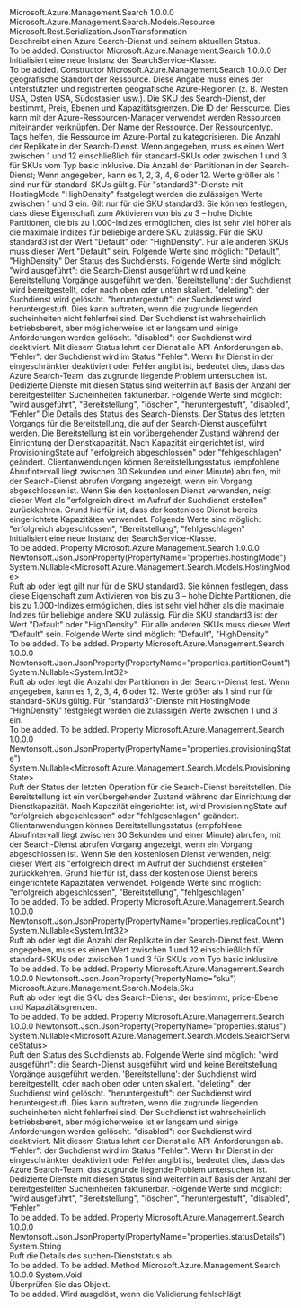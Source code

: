 <Type Name="SearchService" FullName="Microsoft.Azure.Management.Search.Models.SearchService">
  <TypeSignature Language="C#" Value="public class SearchService : Microsoft.Azure.Management.Search.Models.Resource" />
  <TypeSignature Language="ILAsm" Value=".class public auto ansi beforefieldinit SearchService extends Microsoft.Azure.Management.Search.Models.Resource" />
  <TypeSignature Language="DocId" Value="T:Microsoft.Azure.Management.Search.Models.SearchService" />
  <TypeSignature Language="VB.NET" Value="Public Class SearchService&#xA;Inherits Resource" />
  <TypeSignature Language="F#" Value="type SearchService = class&#xA;    inherit Resource" />
  <AssemblyInfo>
    <AssemblyName>Microsoft.Azure.Management.Search</AssemblyName>
    <AssemblyVersion>1.0.0.0</AssemblyVersion>
  </AssemblyInfo>
  <Base>
    <BaseTypeName>Microsoft.Azure.Management.Search.Models.Resource</BaseTypeName>
  </Base>
  <Interfaces />
  <Attributes>
    <Attribute>
      <AttributeName>Microsoft.Rest.Serialization.JsonTransformation</AttributeName>
    </Attribute>
  </Attributes>
  <Docs>
    <summary>
            Beschreibt einen Azure Search-Dienst und seinem aktuellen Status.
            </summary>
    <remarks>To be added.</remarks>
  </Docs>
  <Members>
    <Member MemberName=".ctor">
      <MemberSignature Language="C#" Value="public SearchService ();" />
      <MemberSignature Language="ILAsm" Value=".method public hidebysig specialname rtspecialname instance void .ctor() cil managed" />
      <MemberSignature Language="DocId" Value="M:Microsoft.Azure.Management.Search.Models.SearchService.#ctor" />
      <MemberSignature Language="VB.NET" Value="Public Sub New ()" />
      <MemberType>Constructor</MemberType>
      <AssemblyInfo>
        <AssemblyName>Microsoft.Azure.Management.Search</AssemblyName>
        <AssemblyVersion>1.0.0.0</AssemblyVersion>
      </AssemblyInfo>
      <Parameters />
      <Docs>
        <summary>
            Initialisiert eine neue Instanz der SearchService-Klasse.
            </summary>
        <remarks>To be added.</remarks>
      </Docs>
    </Member>
    <Member MemberName=".ctor">
      <MemberSignature Language="C#" Value="public SearchService (string location, Microsoft.Azure.Management.Search.Models.Sku sku, string id = null, string name = null, string type = null, System.Collections.Generic.IDictionary&lt;string,string&gt; tags = null, Nullable&lt;int&gt; replicaCount = null, Nullable&lt;int&gt; partitionCount = null, Nullable&lt;Microsoft.Azure.Management.Search.Models.HostingMode&gt; hostingMode = null, Nullable&lt;Microsoft.Azure.Management.Search.Models.SearchServiceStatus&gt; status = null, string statusDetails = null, Nullable&lt;Microsoft.Azure.Management.Search.Models.ProvisioningState&gt; provisioningState = null);" />
      <MemberSignature Language="ILAsm" Value=".method public hidebysig specialname rtspecialname instance void .ctor(string location, class Microsoft.Azure.Management.Search.Models.Sku sku, string id, string name, string type, class System.Collections.Generic.IDictionary`2&lt;string, string&gt; tags, valuetype System.Nullable`1&lt;int32&gt; replicaCount, valuetype System.Nullable`1&lt;int32&gt; partitionCount, valuetype System.Nullable`1&lt;valuetype Microsoft.Azure.Management.Search.Models.HostingMode&gt; hostingMode, valuetype System.Nullable`1&lt;valuetype Microsoft.Azure.Management.Search.Models.SearchServiceStatus&gt; status, string statusDetails, valuetype System.Nullable`1&lt;valuetype Microsoft.Azure.Management.Search.Models.ProvisioningState&gt; provisioningState) cil managed" />
      <MemberSignature Language="DocId" Value="M:Microsoft.Azure.Management.Search.Models.SearchService.#ctor(System.String,Microsoft.Azure.Management.Search.Models.Sku,System.String,System.String,System.String,System.Collections.Generic.IDictionary{System.String,System.String},System.Nullable{System.Int32},System.Nullable{System.Int32},System.Nullable{Microsoft.Azure.Management.Search.Models.HostingMode},System.Nullable{Microsoft.Azure.Management.Search.Models.SearchServiceStatus},System.String,System.Nullable{Microsoft.Azure.Management.Search.Models.ProvisioningState})" />
      <MemberSignature Language="F#" Value="new Microsoft.Azure.Management.Search.Models.SearchService : string * Microsoft.Azure.Management.Search.Models.Sku * string * string * string * System.Collections.Generic.IDictionary&lt;string, string&gt; * Nullable&lt;int&gt; * Nullable&lt;int&gt; * Nullable&lt;Microsoft.Azure.Management.Search.Models.HostingMode&gt; * Nullable&lt;Microsoft.Azure.Management.Search.Models.SearchServiceStatus&gt; * string * Nullable&lt;Microsoft.Azure.Management.Search.Models.ProvisioningState&gt; -&gt; Microsoft.Azure.Management.Search.Models.SearchService" Usage="new Microsoft.Azure.Management.Search.Models.SearchService (location, sku, id, name, type, tags, replicaCount, partitionCount, hostingMode, status, statusDetails, provisioningState)" />
      <MemberType>Constructor</MemberType>
      <AssemblyInfo>
        <AssemblyName>Microsoft.Azure.Management.Search</AssemblyName>
        <AssemblyVersion>1.0.0.0</AssemblyVersion>
      </AssemblyInfo>
      <Parameters>
        <Parameter Name="location" Type="System.String" />
        <Parameter Name="sku" Type="Microsoft.Azure.Management.Search.Models.Sku" />
        <Parameter Name="id" Type="System.String" />
        <Parameter Name="name" Type="System.String" />
        <Parameter Name="type" Type="System.String" />
        <Parameter Name="tags" Type="System.Collections.Generic.IDictionary&lt;System.String,System.String&gt;" />
        <Parameter Name="replicaCount" Type="System.Nullable&lt;System.Int32&gt;" />
        <Parameter Name="partitionCount" Type="System.Nullable&lt;System.Int32&gt;" />
        <Parameter Name="hostingMode" Type="System.Nullable&lt;Microsoft.Azure.Management.Search.Models.HostingMode&gt;" />
        <Parameter Name="status" Type="System.Nullable&lt;Microsoft.Azure.Management.Search.Models.SearchServiceStatus&gt;" />
        <Parameter Name="statusDetails" Type="System.String" />
        <Parameter Name="provisioningState" Type="System.Nullable&lt;Microsoft.Azure.Management.Search.Models.ProvisioningState&gt;" />
      </Parameters>
      <Docs>
        <param name="location">Der geografische Standort der Ressource.
            Diese Angabe muss eines der unterstützten und registrierten geografische Azure-Regionen (z. B. Westen USA, Osten USA, Südostasien usw.).</param>
        <param name="sku">Die SKU des Search-Dienst, der bestimmt, Preis, Ebenen und Kapazitätsgrenzen.</param>
        <param name="id">Die ID der Ressource. Dies kann mit der Azure-Ressourcen-Manager verwendet werden Ressourcen miteinander verknüpfen.</param>
        <param name="name">Der Name der Ressource.</param>
        <param name="type">Der Ressourcentyp.</param>
        <param name="tags">Tags helfen, die Ressource im Azure-Portal zu kategorisieren.</param>
        <param name="replicaCount">Die Anzahl der Replikate in der Search-Dienst. Wenn angegeben, muss es einen Wert zwischen 1 und 12 einschließlich für standard-SKUs oder zwischen 1 und 3 für SKUs vom Typ basic inklusive.</param>
        <param name="partitionCount">Die Anzahl der Partitionen in der Search-Dienst; Wenn angegeben, kann es 1, 2, 3, 4, 6 oder 12.
            Werte größer als 1 sind nur für standard-SKUs gültig. Für "standard3"-Dienste mit HostingMode "HighDensity" festgelegt werden die zulässigen Werte zwischen 1 und 3 ein.</param>
        <param name="hostingMode">Gilt nur für die SKU standard3.
            Sie können festlegen, dass diese Eigenschaft zum Aktivieren von bis zu 3 – hohe Dichte Partitionen, die bis zu 1.000-Indizes ermöglichen, dies ist sehr viel höher als die maximale Indizes für beliebige andere SKU zulässig. Für die SKU standard3 ist der Wert "Default" oder "HighDensity".
            Für alle anderen SKUs muss dieser Wert "Default" sein. Folgende Werte sind möglich: "Default", "HighDensity"</param>
        <param name="status">Der Status des Suchdiensts. Folgende Werte sind möglich: "wird ausgeführt": die Search-Dienst ausgeführt wird und keine Bereitstellung Vorgänge ausgeführt werden. 'Bereitstellung': der Suchdienst wird bereitgestellt, oder nach oben oder unten skaliert. "deleting": der Suchdienst wird gelöscht. "heruntergestuft": der Suchdienst wird heruntergestuft. Dies kann auftreten, wenn die zugrunde liegenden sucheinheiten nicht fehlerfrei sind. Der Suchdienst ist wahrscheinlich betriebsbereit, aber möglicherweise ist er langsam und einige Anforderungen werden gelöscht. "disabled": der Suchdienst wird deaktiviert. Mit diesem Status lehnt der Dienst alle API-Anforderungen ab. "Fehler": der Suchdienst wird im Status "Fehler". Wenn Ihr Dienst in der eingeschränkter deaktiviert oder Fehler angibt ist, bedeutet dies, dass das Azure Search-Team, das zugrunde liegende Problem untersuchen ist.
            Dedizierte Dienste mit diesen Status sind weiterhin auf Basis der Anzahl der bereitgestellten Sucheinheiten fakturierbar. Folgende Werte sind möglich: "wird ausgeführt", "Bereitstellung", "löschen", "heruntergestuft", "disabled", "Fehler"</param>
        <param name="statusDetails">Die Details des Status des Search-Diensts.</param>
        <param name="provisioningState">Der Status des letzten Vorgangs für die Bereitstellung, die auf der Search-Dienst ausgeführt werden. Die Bereitstellung ist ein vorübergehender Zustand während der Einrichtung der Dienstkapazität. Nach Kapazität eingerichtet ist, wird ProvisioningState auf "erfolgreich abgeschlossen" oder "fehlgeschlagen" geändert. Clientanwendungen können Bereitstellungsstatus (empfohlene Abrufintervall liegt zwischen 30 Sekunden und einer Minute) abrufen, mit der Search-Dienst abrufen Vorgang angezeigt, wenn ein Vorgang abgeschlossen ist. Wenn Sie den kostenlosen Dienst verwenden, neigt dieser Wert als "erfolgreich direkt im Aufruf der Suchdienst erstellen" zurückkehren. Grund hierfür ist, dass der kostenlose Dienst bereits eingerichtete Kapazitäten verwendet. Folgende Werte sind möglich: "erfolgreich abgeschlossen", "Bereitstellung", "fehlgeschlagen"</param>
        <summary>
            Initialisiert eine neue Instanz der SearchService-Klasse.
            </summary>
        <remarks>To be added.</remarks>
      </Docs>
    </Member>
    <Member MemberName="HostingMode">
      <MemberSignature Language="C#" Value="public Nullable&lt;Microsoft.Azure.Management.Search.Models.HostingMode&gt; HostingMode { get; set; }" />
      <MemberSignature Language="ILAsm" Value=".property instance valuetype System.Nullable`1&lt;valuetype Microsoft.Azure.Management.Search.Models.HostingMode&gt; HostingMode" />
      <MemberSignature Language="DocId" Value="P:Microsoft.Azure.Management.Search.Models.SearchService.HostingMode" />
      <MemberSignature Language="VB.NET" Value="Public Property HostingMode As Nullable(Of HostingMode)" />
      <MemberSignature Language="F#" Value="member this.HostingMode : Nullable&lt;Microsoft.Azure.Management.Search.Models.HostingMode&gt; with get, set" Usage="Microsoft.Azure.Management.Search.Models.SearchService.HostingMode" />
      <MemberType>Property</MemberType>
      <AssemblyInfo>
        <AssemblyName>Microsoft.Azure.Management.Search</AssemblyName>
        <AssemblyVersion>1.0.0.0</AssemblyVersion>
      </AssemblyInfo>
      <Attributes>
        <Attribute>
          <AttributeName>Newtonsoft.Json.JsonProperty(PropertyName="properties.hostingMode")</AttributeName>
        </Attribute>
      </Attributes>
      <ReturnValue>
        <ReturnType>System.Nullable&lt;Microsoft.Azure.Management.Search.Models.HostingMode&gt;</ReturnType>
      </ReturnValue>
      <Docs>
        <summary>
            Ruft ab oder legt gilt nur für die SKU standard3. Sie können festlegen, dass diese Eigenschaft zum Aktivieren von bis zu 3 – hohe Dichte Partitionen, die bis zu 1.000-Indizes ermöglichen, dies ist sehr viel höher als die maximale Indizes für beliebige andere SKU zulässig. Für die SKU standard3 ist der Wert "Default" oder "HighDensity". Für alle anderen SKUs muss dieser Wert "Default" sein. Folgende Werte sind möglich: "Default", "HighDensity"
            </summary>
        <value>To be added.</value>
        <remarks>To be added.</remarks>
      </Docs>
    </Member>
    <Member MemberName="PartitionCount">
      <MemberSignature Language="C#" Value="public Nullable&lt;int&gt; PartitionCount { get; set; }" />
      <MemberSignature Language="ILAsm" Value=".property instance valuetype System.Nullable`1&lt;int32&gt; PartitionCount" />
      <MemberSignature Language="DocId" Value="P:Microsoft.Azure.Management.Search.Models.SearchService.PartitionCount" />
      <MemberSignature Language="VB.NET" Value="Public Property PartitionCount As Nullable(Of Integer)" />
      <MemberSignature Language="F#" Value="member this.PartitionCount : Nullable&lt;int&gt; with get, set" Usage="Microsoft.Azure.Management.Search.Models.SearchService.PartitionCount" />
      <MemberType>Property</MemberType>
      <AssemblyInfo>
        <AssemblyName>Microsoft.Azure.Management.Search</AssemblyName>
        <AssemblyVersion>1.0.0.0</AssemblyVersion>
      </AssemblyInfo>
      <Attributes>
        <Attribute>
          <AttributeName>Newtonsoft.Json.JsonProperty(PropertyName="properties.partitionCount")</AttributeName>
        </Attribute>
      </Attributes>
      <ReturnValue>
        <ReturnType>System.Nullable&lt;System.Int32&gt;</ReturnType>
      </ReturnValue>
      <Docs>
        <summary>
            Ruft ab oder legt die Anzahl der Partitionen in der Search-Dienst fest. Wenn angegeben, kann es 1, 2, 3, 4, 6 oder 12. Werte größer als 1 sind nur für standard-SKUs gültig. Für "standard3"-Dienste mit HostingMode "HighDensity" festgelegt werden die zulässigen Werte zwischen 1 und 3 ein.
            </summary>
        <value>To be added.</value>
        <remarks>To be added.</remarks>
      </Docs>
    </Member>
    <Member MemberName="ProvisioningState">
      <MemberSignature Language="C#" Value="public Nullable&lt;Microsoft.Azure.Management.Search.Models.ProvisioningState&gt; ProvisioningState { get; }" />
      <MemberSignature Language="ILAsm" Value=".property instance valuetype System.Nullable`1&lt;valuetype Microsoft.Azure.Management.Search.Models.ProvisioningState&gt; ProvisioningState" />
      <MemberSignature Language="DocId" Value="P:Microsoft.Azure.Management.Search.Models.SearchService.ProvisioningState" />
      <MemberSignature Language="VB.NET" Value="Public ReadOnly Property ProvisioningState As Nullable(Of ProvisioningState)" />
      <MemberSignature Language="F#" Value="member this.ProvisioningState : Nullable&lt;Microsoft.Azure.Management.Search.Models.ProvisioningState&gt;" Usage="Microsoft.Azure.Management.Search.Models.SearchService.ProvisioningState" />
      <MemberType>Property</MemberType>
      <AssemblyInfo>
        <AssemblyName>Microsoft.Azure.Management.Search</AssemblyName>
        <AssemblyVersion>1.0.0.0</AssemblyVersion>
      </AssemblyInfo>
      <Attributes>
        <Attribute>
          <AttributeName>Newtonsoft.Json.JsonProperty(PropertyName="properties.provisioningState")</AttributeName>
        </Attribute>
      </Attributes>
      <ReturnValue>
        <ReturnType>System.Nullable&lt;Microsoft.Azure.Management.Search.Models.ProvisioningState&gt;</ReturnType>
      </ReturnValue>
      <Docs>
        <summary>
            Ruft der Status der letzten Operation für die Search-Dienst bereitstellen. Die Bereitstellung ist ein vorübergehender Zustand während der Einrichtung der Dienstkapazität. Nach Kapazität eingerichtet ist, wird ProvisioningState auf "erfolgreich abgeschlossen" oder "fehlgeschlagen" geändert. Clientanwendungen können Bereitstellungsstatus (empfohlene Abrufintervall liegt zwischen 30 Sekunden und einer Minute) abrufen, mit der Search-Dienst abrufen Vorgang angezeigt, wenn ein Vorgang abgeschlossen ist. Wenn Sie den kostenlosen Dienst verwenden, neigt dieser Wert als "erfolgreich direkt im Aufruf der Suchdienst erstellen" zurückkehren. Grund hierfür ist, dass der kostenlose Dienst bereits eingerichtete Kapazitäten verwendet. Folgende Werte sind möglich: "erfolgreich abgeschlossen", "Bereitstellung", "fehlgeschlagen"
            </summary>
        <value>To be added.</value>
        <remarks>To be added.</remarks>
      </Docs>
    </Member>
    <Member MemberName="ReplicaCount">
      <MemberSignature Language="C#" Value="public Nullable&lt;int&gt; ReplicaCount { get; set; }" />
      <MemberSignature Language="ILAsm" Value=".property instance valuetype System.Nullable`1&lt;int32&gt; ReplicaCount" />
      <MemberSignature Language="DocId" Value="P:Microsoft.Azure.Management.Search.Models.SearchService.ReplicaCount" />
      <MemberSignature Language="VB.NET" Value="Public Property ReplicaCount As Nullable(Of Integer)" />
      <MemberSignature Language="F#" Value="member this.ReplicaCount : Nullable&lt;int&gt; with get, set" Usage="Microsoft.Azure.Management.Search.Models.SearchService.ReplicaCount" />
      <MemberType>Property</MemberType>
      <AssemblyInfo>
        <AssemblyName>Microsoft.Azure.Management.Search</AssemblyName>
        <AssemblyVersion>1.0.0.0</AssemblyVersion>
      </AssemblyInfo>
      <Attributes>
        <Attribute>
          <AttributeName>Newtonsoft.Json.JsonProperty(PropertyName="properties.replicaCount")</AttributeName>
        </Attribute>
      </Attributes>
      <ReturnValue>
        <ReturnType>System.Nullable&lt;System.Int32&gt;</ReturnType>
      </ReturnValue>
      <Docs>
        <summary>
            Ruft ab oder legt die Anzahl der Replikate in der Search-Dienst fest. Wenn angegeben, muss es einen Wert zwischen 1 und 12 einschließlich für standard-SKUs oder zwischen 1 und 3 für SKUs vom Typ basic inklusive.
            </summary>
        <value>To be added.</value>
        <remarks>To be added.</remarks>
      </Docs>
    </Member>
    <Member MemberName="Sku">
      <MemberSignature Language="C#" Value="public Microsoft.Azure.Management.Search.Models.Sku Sku { get; set; }" />
      <MemberSignature Language="ILAsm" Value=".property instance class Microsoft.Azure.Management.Search.Models.Sku Sku" />
      <MemberSignature Language="DocId" Value="P:Microsoft.Azure.Management.Search.Models.SearchService.Sku" />
      <MemberSignature Language="VB.NET" Value="Public Property Sku As Sku" />
      <MemberSignature Language="F#" Value="member this.Sku : Microsoft.Azure.Management.Search.Models.Sku with get, set" Usage="Microsoft.Azure.Management.Search.Models.SearchService.Sku" />
      <MemberType>Property</MemberType>
      <AssemblyInfo>
        <AssemblyName>Microsoft.Azure.Management.Search</AssemblyName>
        <AssemblyVersion>1.0.0.0</AssemblyVersion>
      </AssemblyInfo>
      <Attributes>
        <Attribute>
          <AttributeName>Newtonsoft.Json.JsonProperty(PropertyName="sku")</AttributeName>
        </Attribute>
      </Attributes>
      <ReturnValue>
        <ReturnType>Microsoft.Azure.Management.Search.Models.Sku</ReturnType>
      </ReturnValue>
      <Docs>
        <summary>
            Ruft ab oder legt die SKU des Search-Dienst, der bestimmt, price-Ebene und Kapazitätsgrenzen.
            </summary>
        <value>To be added.</value>
        <remarks>To be added.</remarks>
      </Docs>
    </Member>
    <Member MemberName="Status">
      <MemberSignature Language="C#" Value="public Nullable&lt;Microsoft.Azure.Management.Search.Models.SearchServiceStatus&gt; Status { get; }" />
      <MemberSignature Language="ILAsm" Value=".property instance valuetype System.Nullable`1&lt;valuetype Microsoft.Azure.Management.Search.Models.SearchServiceStatus&gt; Status" />
      <MemberSignature Language="DocId" Value="P:Microsoft.Azure.Management.Search.Models.SearchService.Status" />
      <MemberSignature Language="VB.NET" Value="Public ReadOnly Property Status As Nullable(Of SearchServiceStatus)" />
      <MemberSignature Language="F#" Value="member this.Status : Nullable&lt;Microsoft.Azure.Management.Search.Models.SearchServiceStatus&gt;" Usage="Microsoft.Azure.Management.Search.Models.SearchService.Status" />
      <MemberType>Property</MemberType>
      <AssemblyInfo>
        <AssemblyName>Microsoft.Azure.Management.Search</AssemblyName>
        <AssemblyVersion>1.0.0.0</AssemblyVersion>
      </AssemblyInfo>
      <Attributes>
        <Attribute>
          <AttributeName>Newtonsoft.Json.JsonProperty(PropertyName="properties.status")</AttributeName>
        </Attribute>
      </Attributes>
      <ReturnValue>
        <ReturnType>System.Nullable&lt;Microsoft.Azure.Management.Search.Models.SearchServiceStatus&gt;</ReturnType>
      </ReturnValue>
      <Docs>
        <summary>
            Ruft den Status des Suchdiensts ab. Folgende Werte sind möglich: "wird ausgeführt": die Search-Dienst ausgeführt wird und keine Bereitstellung Vorgänge ausgeführt werden. 'Bereitstellung': der Suchdienst wird bereitgestellt, oder nach oben oder unten skaliert. "deleting": der Suchdienst wird gelöscht. "heruntergestuft": der Suchdienst wird heruntergestuft. Dies kann auftreten, wenn die zugrunde liegenden sucheinheiten nicht fehlerfrei sind. Der Suchdienst ist wahrscheinlich betriebsbereit, aber möglicherweise ist er langsam und einige Anforderungen werden gelöscht.
            "disabled": der Suchdienst wird deaktiviert. Mit diesem Status lehnt der Dienst alle API-Anforderungen ab. "Fehler": der Suchdienst wird im Status "Fehler". Wenn Ihr Dienst in der eingeschränkter deaktiviert oder Fehler angibt ist, bedeutet dies, dass das Azure Search-Team, das zugrunde liegende Problem untersuchen ist. Dedizierte Dienste mit diesen Status sind weiterhin auf Basis der Anzahl der bereitgestellten Sucheinheiten fakturierbar. Folgende Werte sind möglich: "wird ausgeführt", "Bereitstellung", "löschen", "heruntergestuft", "disabled", "Fehler"
            </summary>
        <value>To be added.</value>
        <remarks>To be added.</remarks>
      </Docs>
    </Member>
    <Member MemberName="StatusDetails">
      <MemberSignature Language="C#" Value="public string StatusDetails { get; }" />
      <MemberSignature Language="ILAsm" Value=".property instance string StatusDetails" />
      <MemberSignature Language="DocId" Value="P:Microsoft.Azure.Management.Search.Models.SearchService.StatusDetails" />
      <MemberSignature Language="VB.NET" Value="Public ReadOnly Property StatusDetails As String" />
      <MemberSignature Language="F#" Value="member this.StatusDetails : string" Usage="Microsoft.Azure.Management.Search.Models.SearchService.StatusDetails" />
      <MemberType>Property</MemberType>
      <AssemblyInfo>
        <AssemblyName>Microsoft.Azure.Management.Search</AssemblyName>
        <AssemblyVersion>1.0.0.0</AssemblyVersion>
      </AssemblyInfo>
      <Attributes>
        <Attribute>
          <AttributeName>Newtonsoft.Json.JsonProperty(PropertyName="properties.statusDetails")</AttributeName>
        </Attribute>
      </Attributes>
      <ReturnValue>
        <ReturnType>System.String</ReturnType>
      </ReturnValue>
      <Docs>
        <summary>
            Ruft die Details des suchen-Dienststatus ab.
            </summary>
        <value>To be added.</value>
        <remarks>To be added.</remarks>
      </Docs>
    </Member>
    <Member MemberName="Validate">
      <MemberSignature Language="C#" Value="public override void Validate ();" />
      <MemberSignature Language="ILAsm" Value=".method public hidebysig virtual instance void Validate() cil managed" />
      <MemberSignature Language="DocId" Value="M:Microsoft.Azure.Management.Search.Models.SearchService.Validate" />
      <MemberSignature Language="VB.NET" Value="Public Overrides Sub Validate ()" />
      <MemberSignature Language="F#" Value="override this.Validate : unit -&gt; unit" Usage="searchService.Validate " />
      <MemberType>Method</MemberType>
      <AssemblyInfo>
        <AssemblyName>Microsoft.Azure.Management.Search</AssemblyName>
        <AssemblyVersion>1.0.0.0</AssemblyVersion>
      </AssemblyInfo>
      <ReturnValue>
        <ReturnType>System.Void</ReturnType>
      </ReturnValue>
      <Parameters />
      <Docs>
        <summary>
            Überprüfen Sie das Objekt.
            </summary>
        <remarks>To be added.</remarks>
        <exception cref="T:Microsoft.Rest.ValidationException">
            Wird ausgelöst, wenn die Validierung fehlschlägt
            </exception>
      </Docs>
    </Member>
  </Members>
</Type>